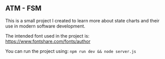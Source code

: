 ## ATM - FSM

This is a small project I created to learn more about state charts and their use in modern software development.

The intended font used in the project is: https://www.fontshare.com/fonts/author

You can run the project using: `npm run dev && node server.js`
